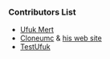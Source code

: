 ### Contributors List

- [Ufuk Mert](https://github.com/UMC25)
- [Cloneumc](https://github.com/cloneumc) & [his web site](https://cloneumc.github.io/)
- [TestUfuk](https://github.com/ufuktest)

